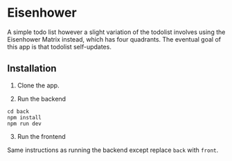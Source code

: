 # Eisenhower

A simple todo list however a slight variation of the todolist involves using the Eisenhower Matrix instead, which has four quadrants. The eventual goal of this app is that todolist self-updates.

## Installation

1. Clone the app.

2. Run the backend

```
cd back
npm install
npm run dev
```

3. Run the frontend

Same instructions as running the backend except replace `back` with `front`.
